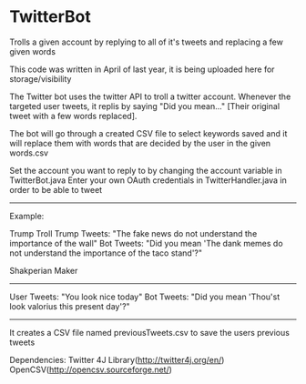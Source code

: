 # TwitterBot
Trolls a given account by replying to all of it's tweets and replacing a few given words

This code was written in April of last year, it is being uploaded here for storage/visibility


The Twitter bot uses the twitter API to troll a twitter account. Whenever the targeted user tweets, it replis by saying "Did you mean..." [Their original tweet with a few words replaced].

The bot will go through a created CSV file to select keywords saved and it will replace them with words that are decided by the user in the given words.csv 

Set the account you want to reply to by changing the account variable in TwitterBot.java
Enter your own OAuth credentials in TwitterHandler.java in order to be able to tweet 
______________________________
Example: 

Trump Troll
Trump Tweets: "The fake news do not understand the importance of the wall"
Bot Tweets: "Did you mean 'The dank memes do not understand the importance of the taco stand'?"

Shakperian Maker
______________________________
User Tweets: "You look nice today"
Bot Tweets: "Did you mean 'Thou'st look valorius this present day'?"
______________________________


It creates a CSV file named previousTweets.csv to save the users previous tweets 

Dependencies:
Twitter 4J Library(http://twitter4j.org/en/)
OpenCSV(http://opencsv.sourceforge.net/)
